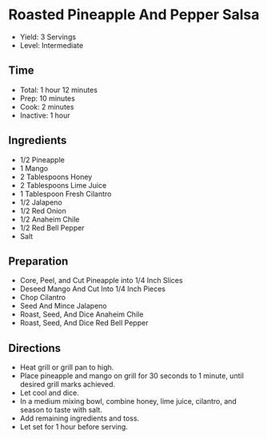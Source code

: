 # Roasted Pineapple And Pepper Salsa

* Yield: 3 Servings
* Level: Intermediate

## Time

* Total: 1 hour 12 minutes
* Prep: 10 minutes
* Cook: 2 minutes
* Inactive: 1 hour

## Ingredients

* 1/2 Pineapple
* 1 Mango
* 2 Tablespoons Honey
* 2 Tablespoons Lime Juice
* 1 Tablespoon Fresh Cilantro
* 1/2 Jalapeno
* 1/2 Red Onion
* 1/2 Anaheim Chile
* 1/2 Red Bell Pepper
* Salt

## Preparation

* Core, Peel, and Cut Pineapple into 1/4 Inch Slices
* Deseed Mango And Cut Into 1/4 Inch Pieces
* Chop Cilantro
* Seed And Mince Jalapeno
* Roast, Seed, And Dice Anaheim Chile
* Roast, Seed, And Dice Red Bell Pepper

## Directions

* Heat grill or grill pan to high.
* Place pineapple and mango on grill for 30 seconds to 1 minute, until desired grill marks achieved.
* Let cool and dice.
* In a medium mixing bowl, combine honey, lime juice, cilantro, and season to taste with salt.
* Add remaining ingredients and toss.
* Let set for 1 hour before serving.